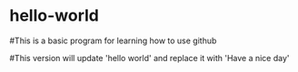 # hello-world
#This is a basic program for learning how to use github

#This version will update 'hello world' and replace it with 'Have a nice day'

